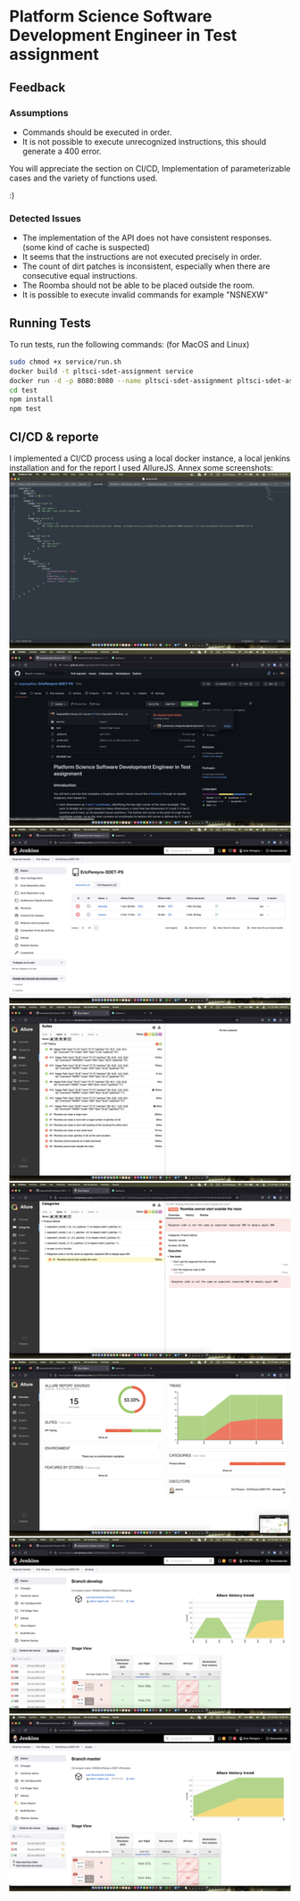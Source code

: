 
# Platform Science Software Development Engineer in Test assignment


## Feedback
### Assumptions
- Commands should be executed in order.
- It is not possible to execute unrecognized instructions, this should generate a 400 error.

You will appreciate the section on CI/CD, Implementation of parameterizable cases and the variety of functions used.

:)
### Detected Issues

- The implementation of the API does not have consistent responses. (some kind of cache is suspected)
- It seems that the instructions are not executed precisely in order.
- The count of dirt patches is inconsistent, especially when there are consecutive equal instructions.
- The Roomba should not be able to be placed outside the room.
- It is possible to execute invalid commands for example "NSNEXW"
## Running Tests

To run tests, run the following commands: (for MacOS and Linux)
```bash
sudo chmod +x service/run.sh
docker build -t pltsci-sdet-assignment service
docker run -d -p 8080:8080 --name pltsci-sdet-assignment pltsci-sdet-assignment
cd test
npm install
npm test
```


## CI/CD & reporte
I implemented a CI/CD process using a local docker instance, a local jenkins installation and for the report I used AllureJS. Annex some screenshots:
![App Screenshot](https://github.com/isopropilick/EricPereyra-SDET-PS/raw/develop/Screenshots/CICD-1.png)
![App Screenshot](https://github.com/isopropilick/EricPereyra-SDET-PS/raw/develop/Screenshots/CICD-2.png)
![App Screenshot](https://github.com/isopropilick/EricPereyra-SDET-PS/raw/develop/Screenshots/CICD-3.png)
![App Screenshot](https://github.com/isopropilick/EricPereyra-SDET-PS/raw/develop/Screenshots/CICD-4.png)
![App Screenshot](https://github.com/isopropilick/EricPereyra-SDET-PS/raw/develop/Screenshots/CICD-5.png)
![App Screenshot](https://github.com/isopropilick/EricPereyra-SDET-PS/raw/develop/Screenshots/CICD-6.png)
![App Screenshot](https://github.com/isopropilick/EricPereyra-SDET-PS/raw/develop/Screenshots/CICD-7.png)
![App Screenshot](https://github.com/isopropilick/EricPereyra-SDET-PS/raw/develop/Screenshots/CICD-8.png)

